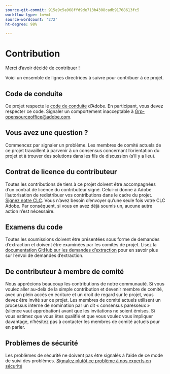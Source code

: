 ```yaml
---
source-git-commit: 915e9c5a968ffd9de713b4308cadb91768613fc5
workflow-type: tm+mt
source-wordcount: '272'
ht-degree: 98%

---
```

# Contribution

Merci d’avoir décidé de contribuer !

Voici un ensemble de lignes directrices à suivre pour contribuer à ce projet.

## Code de conduite

Ce projet respecte le [code de conduite](code-of-conduct.md) d’Adobe. En participant,
vous devez respecter ce code. Signaler un comportement inacceptable à
[Grp-opensourceoffice@adobe.com](mailto:Grp-opensourceoffice@adobe.com).

## Vous avez une question ?

Commencez par signaler un problème. Les membres de comité actuels de ce projet travaillent à parvenir à un consensus
concernant l’orientation du projet et à trouver des solutions
dans les fils de discussion (s’il y a lieu).

## Contrat de licence du contributeur

Toutes les contributions de tiers à ce projet doivent être accompagnées d’un
contrat de licence du contributeur signé. Celui-ci donne à Adobe l’autorisation de redistribuer vos contributions
dans le cadre du projet. [Signez notre CLC](https://opensource.adobe.com/cla.html). Vous n’avez besoin d’envoyer qu’une seule fois votre CLC Adobe. Par conséquent, si vous en avez déjà soumis un,
aucune autre action n’est nécessaire.

## Examens du code

Toutes les soumissions doivent être présentées sous forme de demandes d’extraction et doivent être examinées par les comités de projet. Lisez la [documentation GitHub sur les demandes d’extraction](https://help.github.com/articles/about-pull-requests/)
pour en savoir plus sur l’envoi de demandes d’extraction.

<!--
Lastly, follow the [pull request template](PULL_REQUEST_TEMPLATE.md) when
submitting a pull request!
-->

## De contributeur à membre de comité

Nous apprécions beaucoup les contributions de notre communauté. Si vous voulez aller au-delà de la simple contribution et devenir membre de comité, avec un plein accès en écriture et un droit de regard sur le projet, vous devez être invité sur ce projet. Les membres de comité actuels utilisent un processus interne de nomination
par un dit « consensus paresseux » (silence vaut approbation) avant que les invitations
ne soient émises. Si vous estimez que vous êtes qualifié et que vous voulez vous impliquer davantage,
n’hésitez pas à contacter les membres de comité actuels pour en parler.

## Problèmes de sécurité

Les problèmes de sécurité ne doivent pas être signalés à l’aide de ce mode de suivi des problèmes. [Signalez plutôt ce problème à nos experts en sécurité](https://helpx.adobe.com/fr/security/alertus.html)
